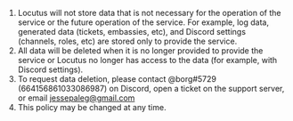 1. Locutus will not store data that is not necessary for the operation of the service or the future operation of the service. For example, log data, generated data (tickets, embassies, etc), and Discord settings (channels, roles, etc) are stored only to provide the service.
2. All data will be deleted when it is no longer provided to provide the service or Locutus no longer has access to the data (for example, with Discord settings).
3. To request data deletion, please contact @borg#5729 (664156861033086987) on Discord, open a ticket on the support server, or email jessepaleg@gmail.com
4. This policy may be changed at any time.
